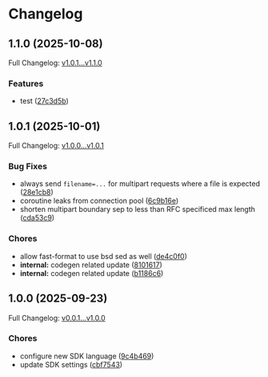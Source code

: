 # Changelog

## 1.1.0 (2025-10-08)

Full Changelog: [v1.0.1...v1.1.0](https://github.com/SportsGameOdds/sports-odds-api-ruby/compare/v1.0.1...v1.1.0)

### Features

* test ([27c3d5b](https://github.com/SportsGameOdds/sports-odds-api-ruby/commit/27c3d5bcd939182a6e1bf55be066c160f7fbb327))

## 1.0.1 (2025-10-01)

Full Changelog: [v1.0.0...v1.0.1](https://github.com/SportsGameOdds/sports-odds-api-ruby/compare/v1.0.0...v1.0.1)

### Bug Fixes

* always send `filename=...` for multipart requests where a file is expected ([28e1cb8](https://github.com/SportsGameOdds/sports-odds-api-ruby/commit/28e1cb8e5af175c4c0afa49da5596c939dcd9758))
* coroutine leaks from connection pool ([6c9b16e](https://github.com/SportsGameOdds/sports-odds-api-ruby/commit/6c9b16e9c830d664af77e6a25bf3110b32e60091))
* shorten multipart boundary sep to less than RFC specificed max length ([cda53c9](https://github.com/SportsGameOdds/sports-odds-api-ruby/commit/cda53c9aa624162299230dccbd47838f3e6e4e30))


### Chores

* allow fast-format to use bsd sed as well ([de4c0f0](https://github.com/SportsGameOdds/sports-odds-api-ruby/commit/de4c0f0a2e46a2f8c1e04540a31ac7a17202d467))
* **internal:** codegen related update ([8101617](https://github.com/SportsGameOdds/sports-odds-api-ruby/commit/81016173ee5cadb07e1ea09785adbc79fa8ccf5b))
* **internal:** codegen related update ([b1186c6](https://github.com/SportsGameOdds/sports-odds-api-ruby/commit/b1186c6bee86fe8b82456612407a78f33c6a655e))

## 1.0.0 (2025-09-23)

Full Changelog: [v0.0.1...v1.0.0](https://github.com/SportsGameOdds/sports-odds-api-ruby/compare/v0.0.1...v1.0.0)

### Chores

* configure new SDK language ([9c4b469](https://github.com/SportsGameOdds/sports-odds-api-ruby/commit/9c4b4699bebfe2c5b954d381bd7e9e80d0fac2ad))
* update SDK settings ([cbf7543](https://github.com/SportsGameOdds/sports-odds-api-ruby/commit/cbf7543231a240400a972d7f4ef862387ffae409))
